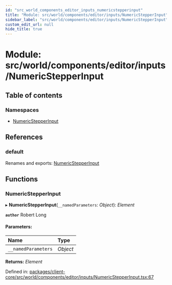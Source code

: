```yaml
---
id: "src_world_components_editor_inputs_numericstepperinput"
title: "Module: src/world/components/editor/inputs/NumericStepperInput"
sidebar_label: "src/world/components/editor/inputs/NumericStepperInput"
custom_edit_url: null
hide_title: true
---
```


# Module: src/world/components/editor/inputs/NumericStepperInput

## Table of contents

### Namespaces

- [NumericStepperInput](src_world_components_editor_inputs_numericstepperinput.numericstepperinput.md)

## References

### default

Renames and exports: [NumericStepperInput](src_world_components_editor_inputs_numericstepperinput.md#numericstepperinput)

## Functions

### NumericStepperInput

▸ **NumericStepperInput**(`__namedParameters`: *Object*): *Element*

**`author`** Robert Long

#### Parameters:

Name | Type |
:------ | :------ |
`__namedParameters` | *Object* |

**Returns:** *Element*

Defined in: [packages/client-core/src/world/components/editor/inputs/NumericStepperInput.tsx:67](https://github.com/xr3ngine/xr3ngine/blob/65dfcf39a/packages/client-core/src/world/components/editor/inputs/NumericStepperInput.tsx#L67)
